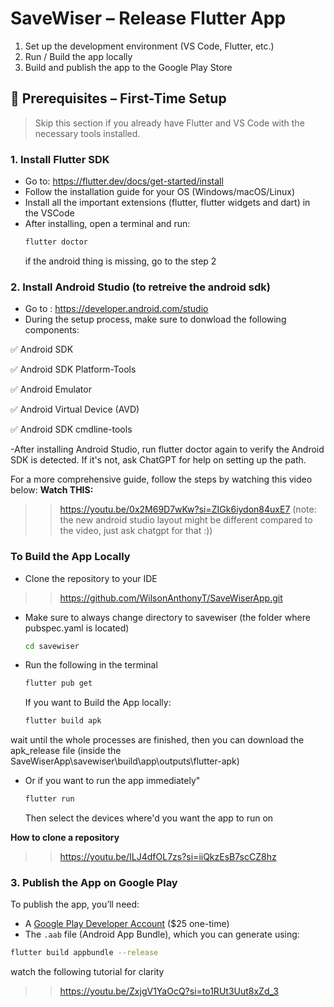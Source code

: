 # SaveWiser – Release Flutter App

1. Set up the development environment (VS Code, Flutter, etc.)
2. Run / Build the app locally
3. Build and publish the app to the Google Play Store

## 🔧 Prerequisites – First-Time Setup

> Skip this section if you already have Flutter and VS Code with the necessary tools installed.

### 1. Install Flutter SDK

- Go to: https://flutter.dev/docs/get-started/install
- Follow the installation guide for your OS (Windows/macOS/Linux)
- Install all the important extensions (flutter, flutter widgets and dart) in the VSCode
- After installing, open a terminal and run:
  ```bash
  flutter doctor
  ```
  if the android thing is missing, go to the step 2

### 2. Install Android Studio (to retreive the android sdk)
- Go to : https://developer.android.com/studio
- During the setup process, make sure to donwload the following components:
  
✅ Android SDK

✅ Android SDK Platform-Tools

✅ Android Emulator

✅ Android Virtual Device (AVD)

✅ Android SDK cmdline-tools

-After installing Android Studio, run flutter doctor again to verify the Android SDK is detected. If it's not, ask ChatGPT for help on setting up the path.


For a more comprehensive guide, follow the steps by watching this video below:
**Watch THIS:**
>> https://youtu.be/0x2M69D7wKw?si=ZIGk6iydon84uxE7
(note: the new android studio layout might be different compared to the video, just ask chatgpt for that :))

### To Build the App Locally
- Clone the repository to your IDE
>> https://github.com/WilsonAnthonyT/SaveWiserApp.git
- Make sure to always change directory to savewiser (the folder where pubspec.yaml is located)
  ```bash
  cd savewiser
  ```
- Run the following in the terminal
  ```bash
  flutter pub get
  ```
  If you want to Build the App locally:
  ```bash
  flutter build apk
  ```
wait until the whole processes are finished, then you can download the apk_release file
(inside the SaveWiserApp\savewiser\build\app\outputs\flutter-apk)
- Or if you want to run the app immediately"
  ```bash
  flutter run
  ```
  Then select the devices where'd you want the app to run on

**How to clone a repository**
>> https://youtu.be/ILJ4dfOL7zs?si=iiQkzEsB7scCZ8hz

### 3. Publish the App on Google Play

To publish the app, you’ll need:

- A [Google Play Developer Account](https://play.google.com/console) ($25 one-time)
- The `.aab` file (Android App Bundle), which you can generate using:

```bash
flutter build appbundle --release
```

watch the following tutorial for clarity
>> https://youtu.be/ZxjgV1YaOcQ?si=to1RUt3Uut8xZd_3







